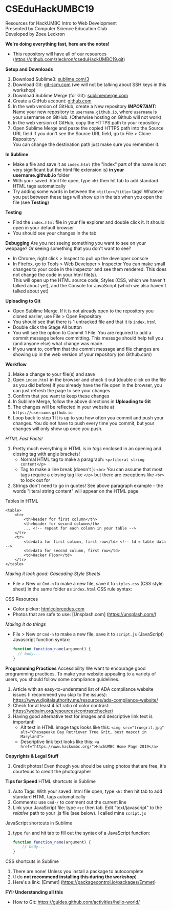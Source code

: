 
# CSEduHackUMBC19
Resources for HackUMBC Intro to Web Development  
Presented by Computer Science Education Club  
Developed by Zoee Leckron

__We're doing everything fast, here are the notes!__
- This repository will have all of our resources (https://github.com/zleckron/cseduHackUMBC19.git)

__Setup and Downloads__
1. Download Sublime3: [sublime.com/3](https://www.sublimetext.com/3)
2. Download Git: [git-scm.com](https://git-scm.com/downloads)
  (we will not be talking about SSH keys in this workshop)
3. Download Sublime Merge (for Git): [sublimemerge.com](https://www.sublimemerge.com/)
4. Create a GitHub account: [github.com](https://github.com/)
5. In the web version of GitHub, create a New repository
  *__IMPORTANT:__* Name your new repository to `username.github.io`, where `username` is your username on GitHub.
  (Otherwise hosting on Github will not work)
6. In the web version of GitHub, copy the HTTPS path to your repository
7. Open Sublime Merge and paste the copied HTTPS path into the Source URL field
  If you don't see the Source URL field, go to File > Clone Repository.  
  You can change the destination path just make sure you remember it.

__In Sublime__
- Make a file and save it as `index.html` (the "index" part of the name is not very significant but the html file extension is) __in your username.github.io__ folder
- With your saved .html file open, type `<ht` then hit tab to add standard HTML tags automatically
- Try adding some words in between the `<title></title>` tags! Whatever you put between these tags will show up in the tab when you open the file (see __Testing__)

__Testing__
- Find the `index.html` file in your file explorer and double click it. It should open in your default browser
- You should see your changes in the tab

__Debugging__
Are you not seeing something you want to see on your webpage? Or seeing something that you don't want to see?
- In Chrome, right click > Inspect to pull up the developer console
- In Firefox, go to Tools > Web Developer > Inspector
You can make small changes to your code in the inspector and see them rendered. This does not change the code in your html file(s).  
This will open up the HTML source code, Styles (CSS, which we haven't talked about yet), and the Console for JavaScript (which we also haven't talked about yet)

__Uploading to Git__
- Open Sublime Merge. If it is not already open to the repository you cloned earlier, use File > Open Repository
- You should see that there is 1 untracked file and that it is `index.html`
- Double click the Stage All button
- You will see the option to Commit 1 File. You are required to add a commit message before committing. This message should help tell you (and anyone else) what change was made.
- If you want to, confirm that the commit message and file changes are showing up in the web version of your repository (on Github.com)

__Workflow__
1. Make a change to your file(s) and save
2. Open `index.html` in the browser and check it out (double click on the file as you did before)
    If you already have the file open in the browser, you can just refresh the page to see your changes
3. Confirm that you want to keep these changes
4. In Sublime Merge, follow the above directions in __Uploading to Git__
5. The changes will be reflected in your website at `https://username.github.io`
6. Loop back to step 1
It is up to you how often you commit and push your changes. You do not have to push every time you commit, but your changes will only show up once you push.

_HTML Fast Facts!_
1. Pretty much everything in HTML is in _tags_ enclosed in an opening and closing tag with angle brackets!
    - Normal HTML tag to make a paragraph: `<p>literal string content</p>`
    - Tag to make a line break (doesn't ): `<br>`
  You can assume that most tags require a closing tag like `</p>` but there are exceptions like `<br>` to look out for
2. Strings don't need to go in quotes! See above paragraph example - the words "literal string content" will appear on the HTML page.

Tables in HTML
```
<table>
	<tr>
		<th>header for first column</th>
		<th>header for second column</th>
		... <!-- repeat for each column in your table -->
	</tr>
	<tr>
		<td>data for first column, first row</td> <!-- td = table data -->
		<td>data for second column, first row</td>
		<td>Hacker Floor</td>
	</tr>
</table>
```
_Making it look good: Cascading Style Sheets_
- File > New or `Cmd-n` to make a new file, save it to `styles.css` (CSS style sheet) in the same folder as `index.html`
CSS rule syntax:

CSS Resources
- Color picker: [htmlcolorcodes.com](https://htmlcolorcodes.com/color-picker/)
- Photos that are safe to use: [Unsplash.com] (https://unsplash.com/)

_Making it do things_
- File > New or `Cmd-n` to make a new file, save it to `script.js` (JavaScript)
Javascript function syntax:
  ```javascript
  function function_name(argument) {
    // body...
  }
  ```


__Programming Practices__
Accessibility
We want to encourage good programming practices. To make your website appealing to a variety of users, you should follow some compliance guidelines.
1. Article with an easy-to-understand list of ADA compliance website issues (I recommend you skip to the issues): https://www.digitalauthority.me/resources/ada-compliance-website/
2. Check for at least 4.5:1 ratio of color contrast: https://webaim.org/resources/contrastchecker/
3. Having good alternative text for images and descriptive link text is important!
    - Alt text in HTML image tags looks like this: `<img src="truegrit.jpg" alt="Chesapeake Bay Retriever True Grit, best mascot in Maryland">`
    - Descriptive link text looks like this: `<a href="https://www.hackumbc.org/">HackUMBC Home Page 2019</a>`

__Copyrights & Legal Stuff__
1. Credit photos! Even though you should be using photos that are free, it's courteous to credit the photographer

__Tips for Speed__
HTML shortcuts in Sublime
1. Auto Tags: With your saved .html file open, type `<ht` then hit tab to add standard HTML tags automatically
2. Comments: use `Cmd-/` to comment out the current line
3. Link your JavaScript file: type `<sc` then tab. Edit "text/javascript" to the _relative_ path to your .js file (see below). I called mine `script.js`

JavaScript shortcuts in Sublime
1. type `fun` and hit tab to fill out the syntax of a JavaScript function:
    ```javascript
    function function_name(argument) {
    	// body...
    }
    ```

CSS shortcuts in Sublime
1. There are none! Unless you install a package to autocomplete
2. (I do __not recommend installing this during the workshop__)
3. Here's a link: [Emmet] (https://packagecontrol.io/packages/Emmet)

__FYI: Understanding all this__
- How to Git: https://guides.github.com/activities/hello-world/
